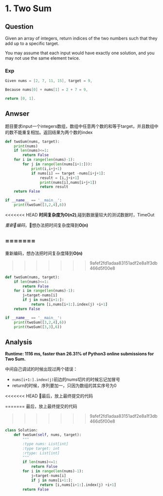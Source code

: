 # 1. Two Sum

## Question

Given an array of integers, return indices of the two numbers such that they add up to a specific target.

You may assume that each input would have exactly one solution, and you may not use the same element twice.

### Exp

```C
Given nums = [2, 7, 11, 15], target = 9,

Because nums[0] + nums[1] = 2 + 7 = 9,

return [0, 1].
```

## Anwser

题目要求input一个integers数组，数组中任意两个数的和等于target，并且数组中的数不能重复相加。返回结果为两个数的index

```python
def twoSum(nums, target):
    print(nums)
    if len(nums)<=1:
        return False
    for i in range(len(nums)-1):
        for j in range(len(nums[i+1:])):
            print(i,i+j+1)
            if nums[i] == target -nums[i+j+1]:
                result = [i,j+i+1]
                print(nums[i],nums[i+j+1])
                return result
    return False

if __name__ == '__main__':
    print(twoSum([3,2,4],6))

```

<<<<<<< HEAD
**时间复杂度为O(n2)**,碰到数据量较大的测试数据时，TimeOut

*重新编码*，想办法把时间复杂度降到**O(n)**

=======
---
重新编码，想办法把时间复杂度降到**O(n)**
>>>>>>> 9afef2fd1adaa83151adf2e8a1f3db466d5f00e8
```python
def twoSum(nums, target):
    if len(nums)<=1:
        return False
    for i in range(len(nums)-1):
        j=target-nums[i]
        if j in nums[i+1:]:
            return [i,nums[i+1:].index(j) +i+1] 
    return False

if __name__ == '__main__':
    print(twoSum([3,2,4],6))
    print(twoSum([3,3],6))
```

## Analysis

**Runtime: 1116 ms, faster than 26.31% of Python3 online submissions for Two Sum.**

中间自己调试的时候出现过两个错误：

* `nums[i+1:].index(j)`前边的nums切片的时候忘记加冒号
* return的时候，序列要加一，只因为数组的其实序号为0

<<<<<<< HEAD
最后，放上最终提交的代码

=======
最后，放上最终提交的代码
>>>>>>> 9afef2fd1adaa83151adf2e8a1f3db466d5f00e8
```python
class Solution:
    def twoSum(self, nums, target):
        """
        :type nums: List[int]
        :type target: int
        :rtype: List[int]
        """
        if len(nums)<=1:
            return False
        for i in range(len(nums)-1):
            j=target-nums[i]
            if j in nums[i+1:]:
                return [i,nums[i+1:].index(j) +i+1] 
        return False
```